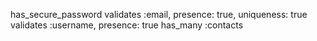has_secure_password
validates :email, presence: true, uniqueness: true
validates :username, presence: true
has_many :contacts
